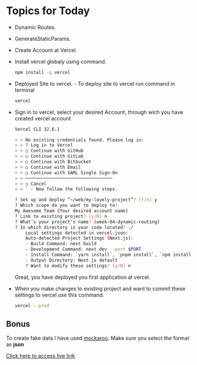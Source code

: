 # Topics for Today

- Dynamic Routes.
- GenerateStaticParams.
- Create Account at Vercel.
- Install vercel globaly using command.

  ```bash
  npm install -g vercel
  ```

- Deployed Site to vercel. - To deploy site to vercel run command in terminal
  ```bash
  vercel
  ```
- Sign in to vercel, select your desired Account, through wich you have created vercel account

  ```bash
  Vercel CLI 32.6.1

  > > No existing credentials found. Please log in:
  > > ? Log in to Vercel
  > > ○ Continue with GitHub
  > > ○ Continue with GitLab
  > > ○ Continue with Bitbucket
  > > ○ Continue with Email
  > > ○ Continue with SAML Single Sign-On
  > > ─────────────────────────────────
  > > ○ Cancel
  > > ` - Now follow the following steps.

  ? Set up and deploy “~/web/my-lovely-project”? [Y/n] y
  ? Which scope do you want to deploy to?
  My Awesome Team (Your desired account name)
  ? Link to existing project? [y/N] n
  ? What’s your project’s name? (week-04-dynamic-routing)
  ? In which directory is your code located? ./
      Local settings detected in vercel.json:
      Auto-detected Project Settings (Next.js):
      - Build Command: next build
      - Development Command: next dev --port $PORT
      - Install Command: `yarn install`, `pnpm install`, `npm install`, or `bun install`
      - Output Directory: Next.js default
      ? Want to modify these settings? [y/N] n
  ```

  Great, you have deployed you first application at vercel.

- When you make changes to existing project and want to commit these settings to vercel use this command.

  ```bash
  vercel --prod
  ```

## Bonus

To create fake data I have used [mockaroo](https://www.mockaroo.com/). Make sure you select the format as **json**

[Click here to access live link](https://week-04-dynamic-routing-ffiuuya65-mkdeveloper.vercel.app/)
